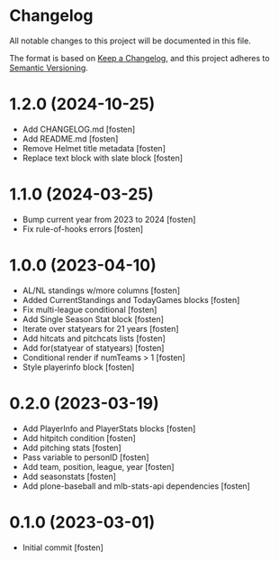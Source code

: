 # Changelog

All notable changes to this project will be documented in this file.

The format is based on [Keep a Changelog](https://keepachangelog.com/en/1.0.0/),
and this project adheres to [Semantic Versioning](https://semver.org/spec/v2.0.0.html).

<!-- You should *NOT* be adding new change log entries to this file.
     You should create a file in the news directory instead.
     For helpful instructions, please see:
     https://6.docs.plone.org/volto/developer-guidelines/contributing.html#create-a-pull-request
-->

<!-- towncrier release notes start -->

# 1.2.0 (2024-10-25)

- Add CHANGELOG.md [fosten]
- Add README.md [fosten]
- Remove Helmet title metadata [fosten]
- Replace text block with slate block [fosten]

# 1.1.0 (2024-03-25)

- Bump current year from 2023 to 2024 [fosten]
- Fix rule-of-hooks errors [fosten]

# 1.0.0 (2023-04-10)

- AL/NL standings w/more columns [fosten]
- Added CurrentStandings and TodayGames blocks [fosten]
- Fix multi-league conditional [fosten]
- Add Single Season Stat block [fosten]
- Iterate over statyears for 21 years [fosten]
- Add hitcats and pitchcats lists [fosten]
- Add for(statyear of statyears) [fosten]
- Conditional render if numTeams > 1 [fosten]
- Style playerinfo block [fosten]

# 0.2.0 (2023-03-19)

- Add PlayerInfo and PlayerStats blocks [fosten]
- Add hitpitch condition [fosten]
- Add pitching stats [fosten]
- Pass variable to personID [fosten]
- Add team, position, league, year [fosten]
- Add seasonstats [fosten]
- Add plone-baseball and mlb-stats-api dependencies [fosten]

# 0.1.0 (2023-03-01)

- Initial commit [fosten]
